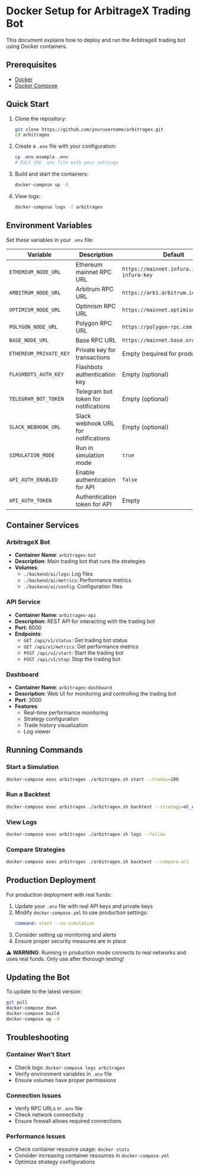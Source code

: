 # Docker Setup for ArbitrageX Trading Bot

This document explains how to deploy and run the ArbitrageX trading bot using Docker containers.

## Prerequisites

- [Docker](https://docs.docker.com/get-docker/)
- [Docker Compose](https://docs.docker.com/compose/install/)

## Quick Start

1. Clone the repository:
   ```bash
   git clone https://github.com/yourusername/arbitragex.git
   cd arbitragex
   ```

2. Create a `.env` file with your configuration:
   ```bash
   cp .env.example .env
   # Edit the .env file with your settings
   ```

3. Build and start the containers:
   ```bash
   docker-compose up -d
   ```

4. View logs:
   ```bash
   docker-compose logs -f arbitragex
   ```

## Environment Variables

Set these variables in your `.env` file:

| Variable | Description | Default |
|----------|-------------|---------|
| `ETHEREUM_NODE_URL` | Ethereum mainnet RPC URL | `https://mainnet.infura.io/v3/your-infura-key` |
| `ARBITRUM_NODE_URL` | Arbitrum RPC URL | `https://arb1.arbitrum.io/rpc` |
| `OPTIMISM_NODE_URL` | Optimism RPC URL | `https://mainnet.optimism.io` |
| `POLYGON_NODE_URL` | Polygon RPC URL | `https://polygon-rpc.com` |
| `BASE_NODE_URL` | Base RPC URL | `https://mainnet.base.org` |
| `ETHEREUM_PRIVATE_KEY` | Private key for transactions | Empty (required for production) |
| `FLASHBOTS_AUTH_KEY` | Flashbots authentication key | Empty (optional) |
| `TELEGRAM_BOT_TOKEN` | Telegram bot token for notifications | Empty (optional) |
| `SLACK_WEBHOOK_URL` | Slack webhook URL for notifications | Empty (optional) |
| `SIMULATION_MODE` | Run in simulation mode | `true` |
| `API_AUTH_ENABLED` | Enable authentication for API | `false` |
| `API_AUTH_TOKEN` | Authentication token for API | Empty |

## Container Services

### ArbitrageX Bot
- **Container Name**: `arbitragex-bot`
- **Description**: Main trading bot that runs the strategies
- **Volumes**:
  - `./backend/ai/logs`: Log files
  - `./backend/ai/metrics`: Performance metrics
  - `./backend/ai/config`: Configuration files

### API Service
- **Container Name**: `arbitragex-api`
- **Description**: REST API for interacting with the trading bot
- **Port**: 8000
- **Endpoints**:
  - `GET /api/v1/status`: Get trading bot status
  - `GET /api/v1/metrics`: Get performance metrics
  - `POST /api/v1/start`: Start the trading bot
  - `POST /api/v1/stop`: Stop the trading bot

### Dashboard
- **Container Name**: `arbitragex-dashboard`
- **Description**: Web UI for monitoring and controlling the trading bot
- **Port**: 3000
- **Features**:
  - Real-time performance monitoring
  - Strategy configuration
  - Trade history visualization
  - Log viewer

## Running Commands

### Start a Simulation
```bash
docker-compose exec arbitragex ./arbitragex.sh start --trades=100
```

### Run a Backtest
```bash
docker-compose exec arbitragex ./arbitragex.sh backtest --strategy=ml_enhanced --days=30
```

### View Logs
```bash
docker-compose exec arbitragex ./arbitragex.sh logs --follow
```

### Compare Strategies
```bash
docker-compose exec arbitragex ./arbitragex.sh backtest --compare-all
```

## Production Deployment

For production deployment with real funds:

1. Update your `.env` file with real API keys and private keys
2. Modify `docker-compose.yml` to use production settings:
   ```yaml
   command: start --no-simulation
   ```
3. Consider setting up monitoring and alerts
4. Ensure proper security measures are in place

⚠️ **WARNING**: Running in production mode connects to real networks and uses real funds. Only use after thorough testing!

## Updating the Bot

To update to the latest version:

```bash
git pull
docker-compose down
docker-compose build
docker-compose up -d
```

## Troubleshooting

### Container Won't Start
- Check logs: `docker-compose logs arbitragex`
- Verify environment variables in `.env` file
- Ensure volumes have proper permissions

### Connection Issues
- Verify RPC URLs in `.env` file
- Check network connectivity
- Ensure firewall allows required connections

### Performance Issues
- Check container resource usage: `docker stats`
- Consider increasing container resources in `docker-compose.yml`
- Optimize strategy configurations 